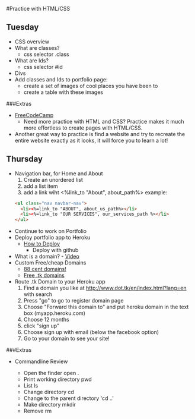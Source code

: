 #Practice with HTML/CSS

## Tuesday
- CSS overview
- What are classes? 
	- css selector .class
- What are Ids?
	- css selector #id
- Divs
- Add classes and Ids to portfolio page:
	- create a set of images of cool places you have been to
	- create a table with these images

###Extras
- [FreeCodeCamp](https://www.freecodecamp.com/challenges/say-hello-to-html-elements)
	-  Need more practice with HTML and CSS? Practice makes it much more effortless to create pages with HTML/CSS. 
- Another great way to practice is find a website and try to recreate the entire website exactly as it looks, it will force you to learn a lot!


## Thursday
- Navigation bar, for Home and About
	1. Create an unordered list
	2. add a list item
	3. add a link wiht <%link_to "About", about_path%>
	example:
	```html
	<ul class="nav navbar-nav">
	  <li><%=link_to "ABOUT", about_us_path%></li>
	  <li><%=link_to "OUR SERVICES", our_services_path %></li>
	</ul>
	```
- Continue to work on Portfolio
- Deploy portfolio app to Heroku
	- [How to Deploy](https://devcenter.heroku.com/articles/git)
		- Deploy with github
- What is a domain? - [Video](https://www.youtube.com/watch?v=nseH93yOy7A)
- Custom Free/cheap Domains
	- [88 cent domains!](https://www.namecheap.com/promos/2016/crazy-88.aspx)
	- [Free .tk domains](http://www.dot.tk/en/index.html?lang=en)
- Route .tk Domain to your Heroku app
	1. Find a domain you like at http://www.dot.tk/en/index.html?lang=en with search
	2. Press "go" to go to register domain page
	3. Choose "Forward this domain to" and put heroku domain in the text box (myapp.heroku.com)
	4. Choose 12 months
	5. click "sign up"
	6. Choose sign up with email (below the facebook option)
	7. Go to your domain to see your site!

###Extras
- Commandline Review

	- Open the finder 
		open .
	- Print working directory
		pwd
	- List
		ls
	- Change directory
		cd
	- Change to the parent directory
		'cd ..'
	- Make directory
		mkdir
	- Remove
		rm

